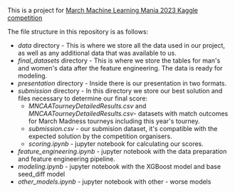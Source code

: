 
This is a project for [March Machine Learning Mania 2023 Kaggle competition]( https://www.kaggle.com/competitions/march-machine-learning-mania-2023/)


The file structure in this repository is as follows:
- _data_ directory - This is where we store all the data used in our project, as well as any additional data that was available to us.
- _final_datasets_ directory - This is where we store the tables for man's and women's data after the feature engineering. The data is ready for modeling.
- _presentation_ directory - Inside there is our presentation in two formats.
- _submission_ directory - In this directory we store our best solution and files necessary to determine our final score: 
  -  _MNCAATourneyDetailedResults.csv_ and _MNCAATourneyDetailedResults.csv_- datasets with match outcomes for March Madness tourneys including this year's tourney.
  -  _submission.csv_ - our submision dataset, it's compatible with the expected solution by the competition organisers.
  -  _scoring.ipynb_ - jupyter notebook for calculating our scores.
-  _feature\_engineering.ipynb_ - jupyter notebook with the data preparation and  feature engineering pipeline.
-  _modeling.ipynb_ - jupyter notebook with the XGBoost model and base seed\_diff model
-  _other\_models.ipynb_ - jupyter notebook with other - worse models




